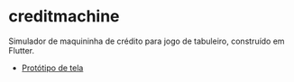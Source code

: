 # creditmachine

Simulador de maquininha de crédito para jogo de tabuleiro, construído em Flutter.

- [Protótipo de tela](https://www.figma.com/file/IKpLMINzl151AIYVCLdLXk/credit-card?node-id=53095%3A27267)
